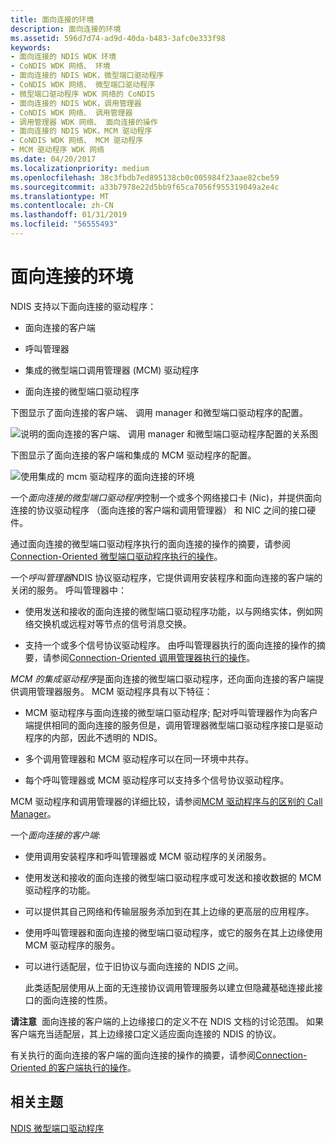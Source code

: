 ```yaml
---
title: 面向连接的环境
description: 面向连接的环境
ms.assetid: 596d7d74-ad9d-40da-b483-3afc0e333f98
keywords:
- 面向连接的 NDIS WDK 环境
- CoNDIS WDK 网络、 环境
- 面向连接的 NDIS WDK，微型端口驱动程序
- CoNDIS WDK 网络、 微型端口驱动程序
- 微型端口驱动程序 WDK 网络的 CoNDIS
- 面向连接的 NDIS WDK，调用管理器
- CoNDIS WDK 网络、 调用管理器
- 调用管理器 WDK 网络、 面向连接的操作
- 面向连接的 NDIS WDK，MCM 驱动程序
- CoNDIS WDK 网络、 MCM 驱动程序
- MCM 驱动程序 WDK 网络
ms.date: 04/20/2017
ms.localizationpriority: medium
ms.openlocfilehash: 38c3fbdb7ed895138cb0c005984f23aae82cbe59
ms.sourcegitcommit: a33b7978e22d5bb9f65ca7056f955319049a2e4c
ms.translationtype: MT
ms.contentlocale: zh-CN
ms.lasthandoff: 01/31/2019
ms.locfileid: "56555493"
---
```

# <a name="connection-oriented-environment"></a>面向连接的环境





NDIS 支持以下面向连接的驱动程序：

-   面向连接的客户端

-   呼叫管理器

-   集成的微型端口调用管理器 (MCM) 驱动程序

-   面向连接的微型端口驱动程序

下图显示了面向连接的客户端、 调用 manager 和微型端口驱动程序的配置。

![说明的面向连接的客户端、 调用 manager 和微型端口驱动程序配置的关系图](images/conormed.png)

下图显示了面向连接的客户端和集成的 MCM 驱动程序的配置。

![使用集成的 mcm 驱动程序的面向连接的环境](images/conorcli.png)

一个*面向连接的微型端口驱动程序*控制一个或多个网络接口卡 (Nic)，并提供面向连接的协议驱动程序 （面向连接的客户端和调用管理器） 和 NIC 之间的接口硬件。

通过面向连接的微型端口驱动程序执行的面向连接的操作的摘要，请参阅[Connection-Oriented 微型端口驱动程序执行的操作](connection-oriented-operations-performed-by-miniport-drivers.md)。

一个*呼叫管理器*NDIS 协议驱动程序，它提供调用安装程序和面向连接的客户端的关闭的服务。 呼叫管理器中：

-   使用发送和接收的面向连接的微型端口驱动程序功能，以与网络实体，例如网络交换机或远程对等节点的信号消息交换。

-   支持一个或多个信号协议驱动程序。 由呼叫管理器执行的面向连接的操作的摘要，请参阅[Connection-Oriented 调用管理器执行的操作](connection-oriented-operations-performed-by-call-managers.md)。

*MCM 的集成驱动程序*是面向连接的微型端口驱动程序，还向面向连接的客户端提供调用管理器服务。 MCM 驱动程序具有以下特征：

-   MCM 驱动程序与面向连接的微型端口驱动程序; 配对呼叫管理器作为向客户端提供相同的面向连接的服务但是，调用管理器微型端口驱动程序接口是驱动程序的内部，因此不透明的 NDIS。

-   多个调用管理器和 MCM 驱动程序可以在同一环境中共存。

-   每个呼叫管理器或 MCM 驱动程序可以支持多个信号协议驱动程序。

MCM 驱动程序和调用管理器的详细比较，请参阅[MCM 驱动程序与的区别的 Call Manager](mcm-drivers-vs--call-managers.md)。

一个*面向连接的客户端*:

-   使用调用安装程序和呼叫管理器或 MCM 驱动程序的关闭服务。

-   使用发送和接收的面向连接的微型端口驱动程序或可发送和接收数据的 MCM 驱动程序的功能。

-   可以提供其自己网络和传输层服务添加到在其上边缘的更高层的应用程序。

-   使用呼叫管理器和面向连接的微型端口驱动程序，或它的服务在其上边缘使用 MCM 驱动程序的服务。

-   可以进行适配层，位于旧协议与面向连接的 NDIS 之间。

    此类适配层使用从上面的无连接协议调用管理服务以建立但隐藏基础连接此接口的面向连接的性质。

**请注意**  面向连接的客户端的上边缘接口的定义不在 NDIS 文档的讨论范围。 如果客户端充当适配层，其上边缘接口定义适应面向连接的 NDIS 的协议。

 

有关执行的面向连接的客户端的面向连接的操作的摘要，请参阅[Connection-Oriented 的客户端执行的操作](connection-oriented-operations-performed-by-clients.md)。

## <a name="related-topics"></a>相关主题


[NDIS 微型端口驱动程序](ndis-miniport-drivers2.md)

 

 






